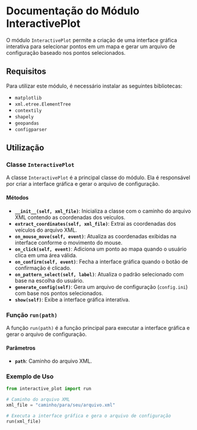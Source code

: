 # Documentação do Módulo InteractivePlot

O módulo `InteractivePlot` permite a criação de uma interface gráfica interativa para selecionar pontos em um mapa e gerar um arquivo de configuração baseado nos pontos selecionados. 

## Requisitos

Para utilizar este módulo, é necessário instalar as seguintes bibliotecas:

- `matplotlib`
- `xml.etree.ElementTree`
- `contextily`
- `shapely`
- `geopandas`
- `configparser`

## Utilização

### Classe `InteractivePlot`

A classe `InteractivePlot` é a principal classe do módulo. Ela é responsável por criar a interface gráfica e gerar o arquivo de configuração.

#### Métodos

- **`__init__(self, xml_file)`**: Inicializa a classe com o caminho do arquivo XML contendo as coordenadas dos veículos.
- **`extract_coordinates(self, xml_file)`**: Extrai as coordenadas dos veículos do arquivo XML.
- **`on_mouse_move(self, event)`**: Atualiza as coordenadas exibidas na interface conforme o movimento do mouse.
- **`on_click(self, event)`**: Adiciona um ponto ao mapa quando o usuário clica em uma área válida.
- **`on_confirm(self, event)`**: Fecha a interface gráfica quando o botão de confirmação é clicado.
- **`on_pattern_select(self, label)`**: Atualiza o padrão selecionado com base na escolha do usuário.
- **`generate_config(self)`**: Gera um arquivo de configuração (`config.ini`) com base nos pontos selecionados.
- **`show(self)`**: Exibe a interface gráfica interativa.

### Função `run(path)`

A função `run(path)` é a função principal para executar a interface gráfica e gerar o arquivo de configuração.

#### Parâmetros

- **`path`**: Caminho do arquivo XML.

### Exemplo de Uso

```python
from interactive_plot import run

# Caminho do arquivo XML
xml_file = "caminho/para/seu/arquivo.xml"

# Executa a interface gráfica e gera o arquivo de configuração
run(xml_file)